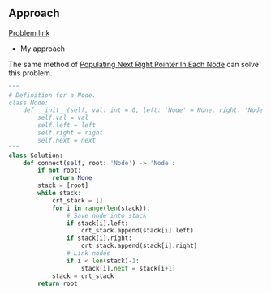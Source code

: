 ## Approach

[Problem link](https://leetcode.com/problems/populating-next-right-pointers-in-each-node-ii/)

- My approach

The same method of [Populating Next Right Pointer In Each Node](https://github.com/Chunar5354/some_notes/blob/master/leetcode/problems/PopulatingNextRightPointerInEachNode.md) can solve this problem.

```python
"""
# Definition for a Node.
class Node:
    def __init__(self, val: int = 0, left: 'Node' = None, right: 'Node' = None, next: 'Node' = None):
        self.val = val
        self.left = left
        self.right = right
        self.next = next
"""
class Solution:
    def connect(self, root: 'Node') -> 'Node':
        if not root:
            return None
        stack = [root]
        while stack:
            crt_stack = []
            for i in range(len(stack)):
                # Save node into stack
                if stack[i].left:
                    crt_stack.append(stack[i].left)
                if stack[i].right:
                    crt_stack.append(stack[i].right)
                # Link nodes
                if i < len(stack)-1:
                    stack[i].next = stack[i+1]
            stack = crt_stack
        return root
```
